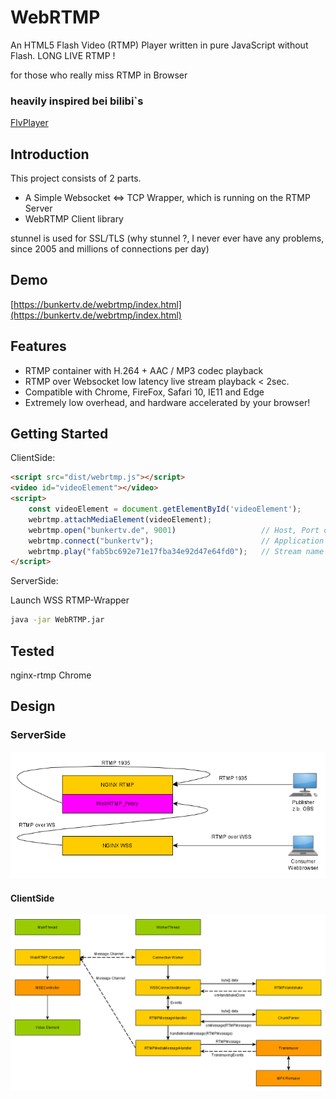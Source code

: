 WebRTMP
======
An HTML5 Flash Video (RTMP) Player written in pure JavaScript without Flash. LONG LIVE RTMP !

for those who really miss RTMP in Browser

### heavily inspired bei bilibi`s
[FlvPlayer](https://github.com/bilibili/flv.js)


## Introduction
This project consists of 2 parts. 
- A Simple Websocket <=> TCP Wrapper, which is running on the RTMP Server
- WebRTMP Client library 

stunnel is used for SSL/TLS 
(why stunnel ?, I never ever have any problems, since 2005 and millions of connections per day)


## Demo
[https://bunkertv.de/webrtmp/index.html](https://bunkertv.de/webrtmp/index.html)

## Features
- RTMP container with H.264 + AAC / MP3 codec playback
- RTMP over Websocket low latency live stream playback < 2sec.
- Compatible with Chrome, FireFox, Safari 10, IE11 and Edge
- Extremely low overhead, and hardware accelerated by your browser!


## Getting Started
ClientSide:
```html
<script src="dist/webrtmp.js"></script>
<video id="videoElement"></video>
<script>
    const videoElement = document.getElementById('videoElement');
    webrtmp.attachMediaElement(videoElement);
    webrtmp.open("bunkertv.de", 9001)                   // Host, Port of WebRTMP Proxy
    webrtmp.connect("bunkertv");                        // Application name     
    webrtmp.play("fab5bc692e71e17fba34e92d47e64fd0");   // Stream name
</script>
```

ServerSide:

Launch WSS RTMP-Wrapper

```bash
java -jar WebRTMP.jar
```

## Tested
nginx-rtmp
Chrome

## Design
### ServerSide
![arch](docs/webrtmp_diagram.png)

#### ClientSide
![arch](docs/webrtmp_arch.png)
